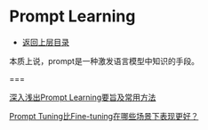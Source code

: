 # Prompt Learning

* [返回上层目录](../large-language-model.md)



本质上说，prompt是一种激发语言模型中知识的手段。

===

[深入浅出Prompt Learning要旨及常用方法](https://mp.weixin.qq.com/s/Wgj1ATMAkL1Gx4dsAlkJZw)

[Prompt Tuning比Fine-tuning在哪些场景下表现更好？](https://mp.weixin.qq.com/s/DY_A9i889biRTqD7oAva_w)

